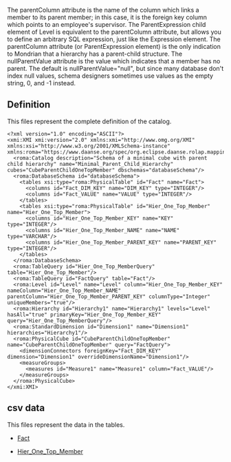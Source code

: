 The parentColumn attribute is the name of the column which
links a member to its parent member; in this case,
it is the foreign key column which points to an employee's
supervisor. The ParentExpression child element of Level
is equivalent to the parentColumn attribute, but allows you to
define an arbitrary SQL expression, just like the Expression
element. The parentColumn attribute (or ParentExpression element)
is the only indication to Mondrian that a hierarchy has a
parent-child structure.
The nullParentValue attribute is the value which indicates
that a member has no parent. The default is
nullParentValue="null", but since many database don't index
null values, schema designers sometimes use values as the
empty string, 0, and -1 instead.



## Definition

This files represent the complete definition of the catalog.

```xmi
<?xml version="1.0" encoding="ASCII"?>
<xmi:XMI xmi:version="2.0" xmlns:xmi="http://www.omg.org/XMI" xmlns:xsi="http://www.w3.org/2001/XMLSchema-instance" xmlns:roma="https://www.daanse.org/spec/org.eclipse.daanse.rolap.mapping">
  <roma:Catalog description="Schema of a minimal cube with parent child hierarchy" name="Minimal_Parent_Child_Hierarchy" cubes="CubeParentChildOneTopMember" dbschemas="databaseSchema"/>
  <roma:DatabaseSchema id="databaseSchema">
    <tables xsi:type="roma:PhysicalTable" id="Fact" name="Fact">
      <columns id="Fact_DIM_KEY" name="DIM_KEY" type="INTEGER"/>
      <columns id="Fact_VALUE" name="VALUE" type="INTEGER"/>
    </tables>
    <tables xsi:type="roma:PhysicalTable" id="Hier_One_Top_Member" name="Hier_One_Top_Member">
      <columns id="Hier_One_Top_Member_KEY" name="KEY" type="INTEGER"/>
      <columns id="Hier_One_Top_Member_NAME" name="NAME" type="VARCHAR"/>
      <columns id="Hier_One_Top_Member_PARENT_KEY" name="PARENT_KEY" type="INTEGER"/>
    </tables>
  </roma:DatabaseSchema>
  <roma:TableQuery id="Hier_One_Top_MemberQuery" table="Hier_One_Top_Member"/>
  <roma:TableQuery id="FactQuery" table="Fact"/>
  <roma:Level id="Level" name="Level" column="Hier_One_Top_Member_KEY" nameColumn="Hier_One_Top_Member_NAME" parentColumn="Hier_One_Top_Member_PARENT_KEY" columnType="Integer" uniqueMembers="true"/>
  <roma:Hierarchy id="Hierarchy1" name="Hierarchy1" levels="Level" hasAll="true" primaryKey="Hier_One_Top_Member_KEY" query="Hier_One_Top_MemberQuery"/>
  <roma:StandardDimension id="Dimension1" name="Dimension1" hierarchies="Hierarchy1"/>
  <roma:PhysicalCube id="CubeParentChildOneTopMember" name="CubeParentChildOneTopMember" query="FactQuery">
    <dimensionConnectors foreignKey="Fact_DIM_KEY" dimension="Dimension1" overrideDimensionName="Dimension1"/>
    <measureGroups>
      <measures id="Measure1" name="Measure1" column="Fact_VALUE"/>
    </measureGroups>
  </roma:PhysicalCube>
</xmi:XMI>

```
## csv data


This files represent the data in the tables.

- [Fact](./data/Fact.csv)

- [Hier_One_Top_Member](./data/Hier_One_Top_Member.csv)

